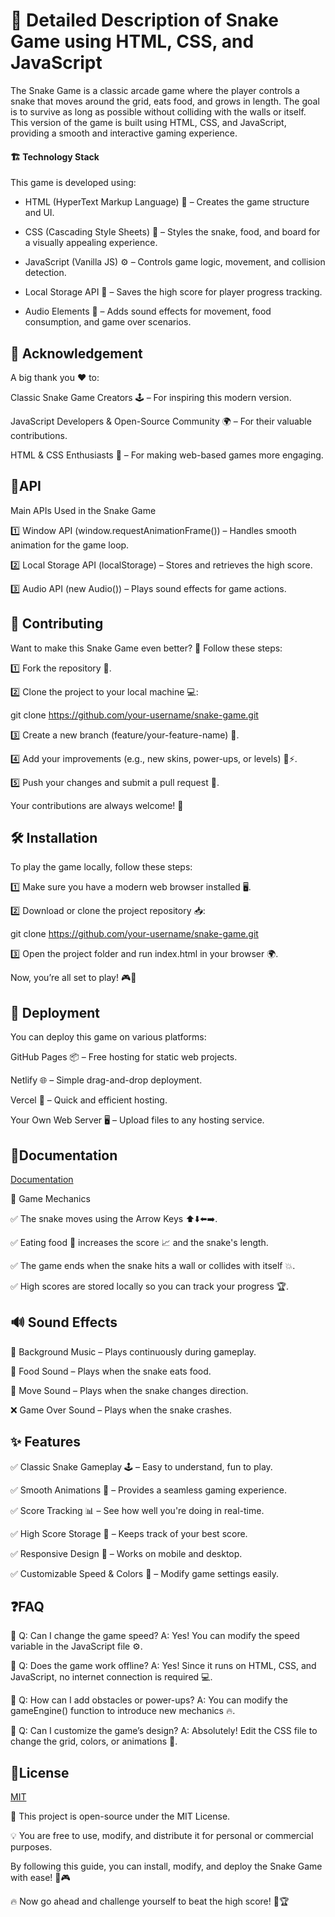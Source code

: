 
# 🐍 Detailed Description of Snake Game using HTML, CSS, and JavaScript

The Snake Game is a classic arcade game where the player controls a snake that moves around the grid, eats food, and grows in length. The goal is to survive as long as possible without colliding with the walls or itself. This version of the game is built using HTML, CSS, and JavaScript, providing a smooth and interactive gaming experience.

#### 🏗️ Technology Stack
This game is developed using:

* HTML (HyperText Markup Language) 📄 – Creates the game structure and UI.

* CSS (Cascading Style Sheets) 🎨 – Styles the snake, food, and board for a visually appealing experience.

* JavaScript (Vanilla JS) ⚙️ – Controls game logic, movement, and collision detection.

* Local Storage API 💾 – Saves the high score for player progress tracking.

* Audio Elements 🎵 – Adds sound effects for movement, food consumption, and game over scenarios.

## 🙏 Acknowledgement
A big thank you ❤️ to:

Classic Snake Game Creators 🕹️ – For inspiring this modern version.

JavaScript Developers & Open-Source Community 🌍 – For their valuable contributions.

HTML & CSS Enthusiasts 🎨 – For making web-based games more engaging.

## 📌API

Main APIs Used in the Snake Game

1️⃣ Window API (window.requestAnimationFrame()) – Handles smooth animation for the game loop.

2️⃣ Local Storage API (localStorage) – Stores and retrieves the high score.

3️⃣ Audio API (new Audio()) – Plays sound effects for game actions.

## 👥 Contributing
Want to make this Snake Game even better? 🚀 Follow these steps:

1️⃣ Fork the repository 🍴.

2️⃣ Clone the project to your local machine 💻:

git clone https://github.com/your-username/snake-game.git

3️⃣ Create a new branch (feature/your-feature-name) 🌿.

4️⃣ Add your improvements (e.g., new skins, power-ups, or levels) 🎨⚡.

5️⃣ Push your changes and submit a pull request 🔄.

Your contributions are always welcome! 🎉
## 🛠️ Installation
To play the game locally, follow these steps:

1️⃣ Make sure you have a modern web browser installed 🖥️.

2️⃣ Download or clone the project repository 📥:

git clone https://github.com/your-username/snake-game.git

3️⃣ Open the project folder and run index.html in your browser 🌍.

Now, you’re all set to play! 🎮🐍
## 🚀 Deployment
You can deploy this game on various platforms:

GitHub Pages 📦 – Free hosting for static web projects.

Netlify 🌐 – Simple drag-and-drop deployment.

Vercel 🚀 – Quick and efficient hosting.

Your Own Web Server 🖥️ – Upload files to any hosting service.


## 📄Documentation

[Documentation](https://linktodocumentation)

🎯 Game Mechanics

✅ The snake moves using the Arrow Keys ⬆️⬇️⬅️➡️.

✅ Eating food 🍏 increases the score 📈 and the snake's length.

✅ The game ends when the snake hits a wall or collides with itself 💥.

✅ High scores are stored locally so you can track your progress 🏆.

## 🔊 Sound Effects
🎵 Background Music – Plays continuously during gameplay.

🍏 Food Sound – Plays when the snake eats food.

🚀 Move Sound – Plays when the snake changes direction.

❌ Game Over Sound – Plays when the snake crashes.



## ✨ Features
✅ Classic Snake Gameplay 🕹️ – Easy to understand, fun to play.

✅ Smooth Animations 🎥 – Provides a seamless gaming experience.

✅ Score Tracking 📊 – See how well you're doing in real-time.

✅ High Score Storage 💾 – Keeps track of your best score.

✅ Responsive Design 📱 – Works on mobile and desktop.

✅ Customizable Speed & Colors 🎨 – Modify game settings easily.


## ❓FAQ

🔹 Q: Can I change the game speed?
A: Yes! You can modify the speed variable in the JavaScript file ⚙️.

🔹 Q: Does the game work offline?
A: Yes! Since it runs on HTML, CSS, and JavaScript, no internet connection is required 💻.

🔹 Q: How can I add obstacles or power-ups?
A: You can modify the gameEngine() function to introduce new mechanics 🔥.

🔹 Q: Can I customize the game’s design?
A: Absolutely! Edit the CSS file to change the grid, colors, or animations 🎨.


## 📜License

[MIT](https://choosealicense.com/licenses/mit/)

📖 This project is open-source under the MIT License.

💡 You are free to use, modify, and distribute it for personal or commercial purposes.

By following this guide, you can install, modify, and deploy the Snake Game with ease! 🐍🎮

🔥 Now go ahead and challenge yourself to beat the high score! 🚀🏆